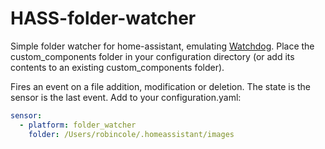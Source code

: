 # HASS-folder-watcher
Simple folder watcher for home-assistant, emulating [Watchdog](https://github.com/gorakhargosh/watchdog). Place the custom_components folder in your configuration directory (or add its contents to an existing custom_components folder).

Fires an event on a file addition, modification or deletion. The state is the sensor is the last event.
Add to your configuration.yaml:
```yaml
sensor:
  - platform: folder_watcher
    folder: /Users/robincole/.homeassistant/images
```

